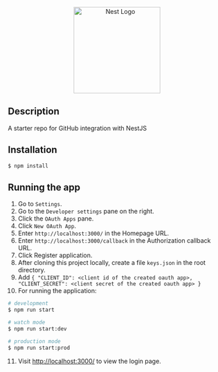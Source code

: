 <p align="center">
  <a href="http://nestjs.com/" target="blank"><img src="https://nestjs.com/img/logo-small.svg" width="200" alt="Nest Logo" /></a>
</p>

[circleci-image]: https://img.shields.io/circleci/build/github/nestjs/nest/master?token=abc123def456
[circleci-url]: https://circleci.com/gh/nestjs/nest

## Description

A starter repo for GitHub integration with NestJS

## Installation

```bash
$ npm install
```

## Running the app

1. Go to `Settings`.
2. Go to the `Developer settings` pane on the right.
3. Click the `OAuth Apps` pane.
4. Click `New OAuth App`.
5. Enter `http://localhost:3000/` in the Homepage URL.
6. Enter `http://localhost:3000/callback` in the Authorization callback URL.
7. Click Register application.
8. After cloning this project locally, create a file `keys.json` in the root directory.
9. Add
   `{ "CLIENT_ID": <client id of the created oauth app>, "CLIENT_SECRET": <client secret of the created oauth app> }`
10. For running the application:

```bash
# development
$ npm run start

# watch mode
$ npm run start:dev

# production mode
$ npm run start:prod
```

11. Visit [http://localhost:3000/](localhost:3000) to view the login page.
